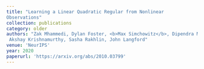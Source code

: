 ```yaml
---
title: "Learning a Linear Quadratic Regular from Nonlinear 
Observations"
collection: publications
category: older
authors: "Zak Mhammedi, Dylan Foster, <b>Max Simchowitz</b>, Dipendra Misra, 
 Akshay Krishnamurthy, Sasha Rakhlin, John Langford"
venue: 'NeurIPS'
year: 2020
paperurl: 'https://arxiv.org/abs/2010.03799'
---
```


